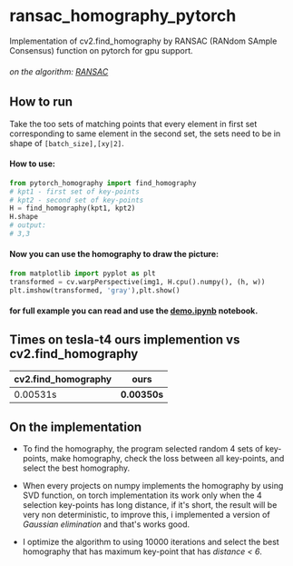 # ransac_homography_pytorch
Implementation of cv2.find_homography by RANSAC (RANdom SAmple Consensus) function on pytorch for gpu support. 
###### on the algorithm: [RANSAC](https://en.wikipedia.org/wiki/Random_sample_consensus)

## How to run
Take the too sets of matching points that every element in first set corresponding to same element in the second set,
the sets need to be in shape of ```[batch_size],[xy|2]```.

#### How to use:
```python
from pytorch_homography import find_homography
# kpt1 - first set of key-points
# kpt2 - second set of key-points
H = find_homography(kpt1, kpt2)
H.shape
# output:
# 3,3
```
#### Now you can use the homography to draw the picture:
```python
from matplotlib import pyplot as plt
transformed = cv.warpPerspective(img1, H.cpu().numpy(), (h, w))
plt.imshow(transformed, 'gray'),plt.show()
```
#### for full example you can read and use the [demo.ipynb](/demo.ipynb) notebook.
## Times on tesla-t4 ours implemention vs cv2.find_homography
| cv2.find_homography    | ours |
| -------- | ------- |
| 0.00531s  | **0.00350s**    |
## On the implementation
- To find the homography, the program selected random 4 sets of key-points, make homography, check the loss between all key-points, and select the best homography.

- When every projects on numpy implements the homography by using SVD function, on torch implementation its work only when the 4 selection key-points has long distance, if it's short, the result will be very non deterministic, to improve this, i implemented a version of *Gaussian elimination* and that's works good.

- I optimize the algorithm to using 10000 iterations and select the best homography that has maximum key-point that has *distance < 6*.
